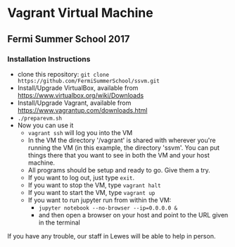 # Vagrant Virtual Machine #
## Fermi Summer School 2017 ##

### Installation Instructions ###
* clone this repository: `git clone https://github.com/FermiSummerSchool/ssvm.git`
* Install/Upgrade VirtualBox, available from https://www.virtualbox.org/wiki/Downloads
* Install/Upgrade Vagrant, available from https://www.vagrantup.com/downloads.html
* `./preparevm.sh`
* Now you can use it
    * `vagrant ssh` will log you into the VM
    * In the VM the directory '/vagrant' is shared with wherever you're running the VM (in this example, the directory 'ssvm'.  You can put things there that you want to see in both the VM and your host machine.
    * All programs should be setup and ready to go.  Give them a try.
    * If you want to log out, just type `exit`.
    * If you want to stop the VM, type `vagrant halt`
    * If you want to start the VM, type `vagrant up`
    * If you want to run jupyter run from within the VM:
        * `jupyter notebook --no-browser --ip=0.0.0.0 &`
        * and then open a browser on your host and point to the URL given in the terminal

If you have any trouble, our staff in Lewes will be able to help in person.
